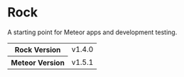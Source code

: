 # Rock
A starting point for Meteor apps and development testing.

<table>
  <tbody>
    <tr>
      <th>Rock Version</th>
      <td>v1.4.0</td>
    </tr>
    <tr>
      <th>Meteor Version</th>
      <td>v1.5.1</td>
    </tr>
  </tbody>
</table>
